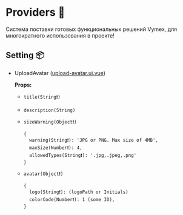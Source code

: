 # Providers 🚢
Система поставки готовых функциональных решений Vymex, для многократного использования в проекте!

## Setting 📦
 - UploadAvatar ([upload-avatar.ui.vue]('/Setting/upload-avatar.ui.vue'))
 
    **Props:** 
                    
    - `title(String❗)`  
    - `description(String)`
    - `sizeWarning(Object❗)`

          {
            warning(String❗): 'JPG or PNG. Max size of 4MB', 
            maxSize(Number❗): 4, 
            allowedTypes(String❗): '.jpg,.jpeg,.png'
          }
    
    - `avatar(Object❗)`
        
          {
            logo(String❗): (logoPath or Initials)
            colorCode(Number❗): 1 (some ID), 
          }
 